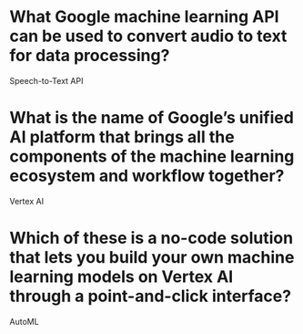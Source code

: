# What Google machine learning API can be used to convert audio to text for data processing?
Speech-to-Text API

# What is the name of Google’s unified AI platform that brings all the components of the machine learning ecosystem and workflow together?
Vertex AI

# Which of these is a no-code solution that lets you build your own machine learning models on Vertex AI through a point-and-click interface?
AutoML

